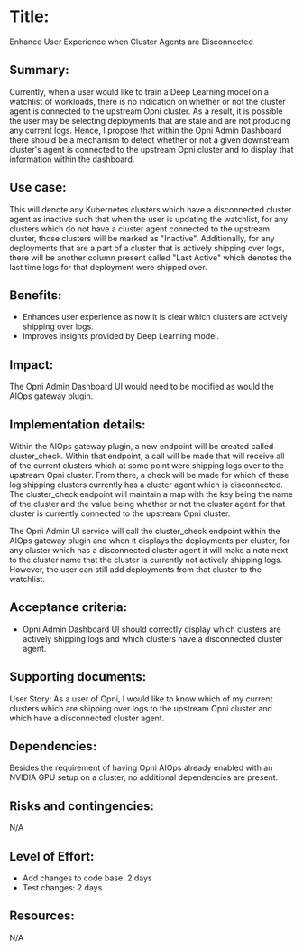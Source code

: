 # Title: 
Enhance User Experience when Cluster Agents are Disconnected


## Summary: 
Currently, when a user would like to train a Deep Learning model on a watchlist of workloads, there is no indication on whether or not the cluster agent is connected to the upstream Opni cluster. As a result, it is possible the user may be selecting deployments that are stale and are not producing any current logs. Hence, I propose that within the Opni Admin Dashboard there should be a mechanism to detect whether or not a given downstream cluster's agent is connected to the upstream Opni cluster and to display that information within the dashboard.

## Use case: 
This will denote any Kubernetes clusters which have a disconnected cluster agent as inactive such that when the user is updating the watchlist, for any clusters which do not have a cluster agent connected to the upstream cluster, those clusters will be marked as "Inactive". Additionally, for any deployments that are a part of a cluster that is actively shipping over logs, there will be another column present called "Last Active" which denotes the last time logs for that deployment were shipped over. 

## Benefits: 
* Enhances user experience as now it is clear which clusters are actively shipping over logs.
* Improves insights provided by Deep Learning model.


## Impact: 
The Opni Admin Dashboard UI would need to be modified as would the AIOps gateway plugin. 

## Implementation details: 

Within the AIOps gateway plugin, a new endpoint will be created called cluster_check. Within that endpoint, a call will be made that will receive all of the current clusters which at some point were shipping logs over to the upstream Opni cluster. From there, a check will be made for which of these log shipping clusters currently has a cluster agent which is disconnected. The cluster_check endpoint will maintain a map with the key being the name of the cluster and the value being whether or not the cluster agent for that cluster is currently connected to the upstream Opni cluster. 

The Opni Admin UI service will call the cluster_check endpoint within the AIOps gateway plugin and when it displays the deployments per cluster, for any cluster which has a disconnected cluster agent it will make a note next to the cluster name that the cluster is currently not actively shipping logs. However, the user can still add deployments from that cluster to the watchlist.


## Acceptance criteria: 
* Opni Admin Dashboard UI should correctly display which clusters are actively shipping logs and which clusters have a disconnected cluster agent.

## Supporting documents: 
User Story:
As a user of Opni, I would like to know which of my current clusters which are shipping over logs to the upstream Opni cluster and which have a disconnected cluster agent.


## Dependencies: 
Besides the requirement of having Opni AIOps already enabled with an NVIDIA GPU setup on a cluster, no additional dependencies are present.

## Risks and contingencies: 
N/A

## Level of Effort: 
* Add changes to code base: 2 days
* Test changes: 2 days

## Resources: 
N/A